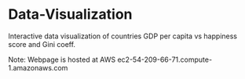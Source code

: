 # Data-Visualization
Interactive data visualization of countries GDP per capita vs happiness score and Gini coeff.

Note: Webpage is hosted at AWS
ec2-54-209-66-71.compute-1.amazonaws.com
